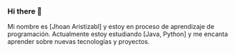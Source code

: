 ### Hi there 👋

Mi nombre es [Jhoan Aristizabl] y estoy en proceso de aprendizaje de programación. Actualmente estoy estudiando [Java, Python] y me encanta aprender sobre nuevas tecnologías y proyectos.

<!--
**JHE060297/JHE060297** is a ✨ _special_ ✨ repository because its `README.md` (this file) appears on your GitHub profile.

Here are some ideas to get you started:

- 🔭 I’m currently working on ...
- 🌱 I’m currently learning ...
- 👯 I’m looking to collaborate on ...
- 🤔 I’m looking for help with ...
- 💬 Ask me about ...
- 📫 How to reach me: ...
- 😄 Pronouns: ...
- ⚡ Fun fact: ...
-->
